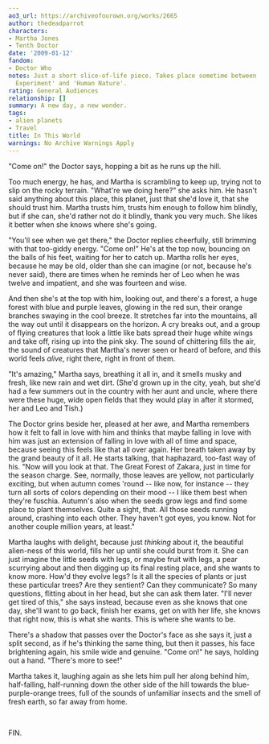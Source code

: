 ```yaml
---
ao3_url: https://archiveofourown.org/works/2665
author: thedeadparrot
characters:
- Martha Jones
- Tenth Doctor
date: '2009-01-12'
fandom:
- Doctor Who
notes: Just a short slice-of-life piece. Takes place sometime between 'The Lazarus
  Experiment' and 'Human Nature'.
rating: General Audiences
relationship: []
summary: A new day, a new wonder.
tags:
- alien planets
- Travel
title: In This World
warnings: No Archive Warnings Apply
---
```


"Come on!" the Doctor says, hopping a bit as he runs up the hill.

Too much energy, he has, and Martha is scrambling to keep up, trying not to slip on the rocky terrain. "What're we doing here?" she asks him. He hasn't said anything about this place, this planet, just that she'd love it, that she should trust him. Martha trusts him, trusts him enough to follow him blindly, but if she can, she'd rather not do it blindly, thank you very much. She likes it better when she knows where she's going.

"You'll see when we get there," the Doctor replies cheerfully, still brimming with that too-giddy energy. "Come on!" He's at the top now, bouncing on the balls of his feet, waiting for her to catch up. Martha rolls her eyes, because he may be old, older than she can imagine (or not, because he's never said), there are times when he reminds her of Leo when he was twelve and impatient, and she was fourteen and wise.

And then she's at the top with him, looking out, and there's a forest, a huge forest with blue and purple leaves, glowing in the red sun, their orange branches swaying in the cool breeze. It stretches far into the mountains, all the way out until it disappears on the horizon. A cry breaks out, and a group of flying creatures that look a little like bats spread their huge white wings and take off, rising up into the pink sky. The sound of chittering fills the air, the sound of creatures that Martha's never seen or heard of before, and this world feels *alive*, right there, right in front of them.

"It's amazing," Martha says, breathing it all in, and it smells musky and fresh, like new rain and wet dirt. (She'd grown up in the city, yeah, but she'd had a few summers out in the country with her aunt and uncle, where there were these huge, wide open fields that they would play in after it stormed, her and Leo and Tish.)

The Doctor grins beside her, pleased at her awe, and Martha remembers how it felt to fall in love with him and thinks that maybe falling in love with him was just an extension of falling in love with all of time and space, because seeing this feels like that all over again. Her breath taken away by the grand beauty of it all. He starts talking, that haphazard, too-fast way of his. "Now will you look at that. The Great Forest of Zakara, just in time for the season charge. See, normally, those leaves are yellow, not particularly exciting, but when autumn comes 'round -- like now, for instance -- they turn all sorts of colors depending on their mood -- I like them best when they're fuschia. Autumn's also when the seeds grow legs and find some place to plant themselves. Quite a sight, that. All those seeds running around, crashing into each other. They haven't got eyes, you know. Not for another couple million years, at least."

Martha laughs with delight, because just *thinking* about it, the beautiful alien-ness of this world, fills her up until she could burst from it. She can just imagine the little seeds with legs, or maybe fruit with legs, a pear scurrying about and then digging up its final resting place, and she wants to know more. How'd they evolve legs? Is it all the species of plants or just these particular trees? Are they sentient? Can they communicate? So many questions, flitting about in her head, but she can ask them later. "I'll never get tired of this," she says instead, because even as she knows that one day, she'll want to go back, finish her exams, get on with her life, she knows that right now, this is what she wants. This is where she wants to be.

There's a shadow that passes over the Doctor's face as she says it, just a split second, as if he's thinking the same thing, but then it passes, his face brightening again, his smile wide and genuine. "Come on!" he says, holding out a hand. "There's more to see!"

Martha takes it, laughing again as she lets him pull her along behind him, half-falling, half-running down the other side of the hill towards the blue-purple-orange trees, full of the sounds of unfamiliar insects and the smell of fresh earth, so far away from home.

 

FIN.